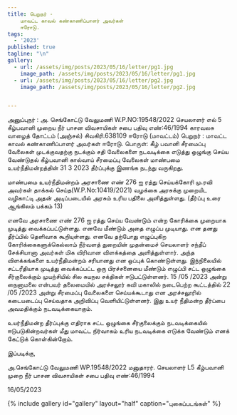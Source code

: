 ```yaml
---
title: பெறுநர் -
    மாவட்ட காவல் கண்காணிப்பாளர் அவர்கள்
    ஈரோடு.
tags:
  - '2023'
published: true
tagline: "\n"
gallery:
  - url: /assets/img/posts/2023/05/16/letter/pg1.jpg
    image_path: /assets/img/posts/2023/05/16/letter/pg1.jpg
  - url: /assets/img/posts/2023/05/16/letter/pg2.jpg
    image_path: /assets/img/posts/2023/05/16/letter/pg2.jpg


---
```

அனுப்புநர் :
    அ. செங்கோட்டு வேலுமணி
     W.P.NO:19548/2022
     செயலாளர் எல் 5 கீழ்பவானி முறைய நீர் பாசன விவசாயிகள் சபை
     பதிவு எண்:46/1994
     காரவலசு
     வாழைத் தோட்டம் (அஞ்சல்)
     சிவகிரி.638109
     ஈரோடு (மாவட்டம்)
பெறுநர் :
    மாவட்ட காவல் கண்காணிப்பாளர் அவர்கள்
    ஈரோடு.
பொருள்:
     கீழ் பவானி சீரமைப்பு வேலைகள் முடக்குவதற்கு நடக்கும் சதி வேலைகளை நடவடிக்கை எடுத்து ஒழுங்கு செய்ய வேண்டுதல்
     கீழ்பவானி கால்வாய் சீரமைப்பு வேலைகள் மாண்பமை உயர்நீதிமன்றத்தின் 31 3 2023 தீர்ப்புக்கு இணங்க நடந்து வருகிறது.

 மாண்பமை உயர்நீதிமன்றம்   அரசாணை எண் 276 ஐ ரத்து செய்யக்கோரி மு.ரவி அவர்கள் தாக்கல் செய்த(W.P.No:10419/2021)
 வழக்கை அரசுக்கு முறையிட வழிகாட்டி அதன் அடிப்படையில் அரசும் உரிய பதிலை அளித்துள்ளது.
(தீர்ப்பு உரை  ஆங்கிலம் பக்கம் 13)

 எனவே அரசாணை எண் 276 ஐ ரத்து செய்ய வேண்டும் என்ற கோரிக்கை முறையாக முடித்து வைக்கப்பட்டுள்ளது.
 எனவே மீண்டும் அதை எழுப்ப முடியாது.
 என தனது தீர்ப்பில் தெளிவாக கூறியுள்ளது.
 எனவே தற்போது எழுப்புகிற கோரிக்கைகளுக்கெல்லாம் நீர்வளத் துறையின் முதன்மைச் செயலாளர் சந்தீப் சேக்சியானா அவர்கள் மிக விரிவான விளக்கத்தை அளித்துள்ளார்.
 அந்த விளக்கங்களை உயர்நீதிமன்றம் சரியானது என ஒப்புக் கொண்டுள்ளது.
இந்நிலையில்  சட்டரீதியாக முடித்து வைக்கப்பட்ட ஒரு பிரச்சனையை மீண்டும் எழுப்பி சட்ட ஒழுங்கை சீர்குலைக்கும் முயற்சியில் சில சுயநல சக்திகள் ஈடுபட்டுள்ளனர்.
     15 /05 /2023 அன்று நைனாமலை என்பவர் தலைமையில் அரச்சலூர் கவி மகாலில் நடைபெற்ற கூட்டத்தில் 22 /05 /2023 அன்று சீரமைப்பு வேலைகளை செய்யக்கூடாது என அரச்சலூரில் கடையடைப்பு செய்வதாக அறிவிப்பு வெளியிட்டுள்ளனர்.
இது உயர் நீதிமன்ற தீர்ப்பை அவமதிக்கும் நடவடிக்கையாகும்.

 உயர்நீதிமன்ற தீர்ப்புக்கு எதிராக சட்ட ஒழுங்கை சீர்குலைக்கும் நடவடிக்கையில் ஈடுபடுகின்றவர்கள் மீது மாவட்ட நிர்வாகம் உரிய நடவடிக்கை எடுக்க வேண்டும் எனக் கேட்டுக் கொள்கின்றோம்.

இப்படிக்கு,

அ.செங்கோட்டு வேலுமணி
WP.19548/2022
மனுதாரர்.
செயலாளர்
L5 கீழ்பவானி முறை நீர் பாசன விவசாயிகள் சபை
பதிவு எண்:46/1994

16/05/2023

{% include gallery id="gallery" layout="half" caption="புகைப்படங்கள்" %}